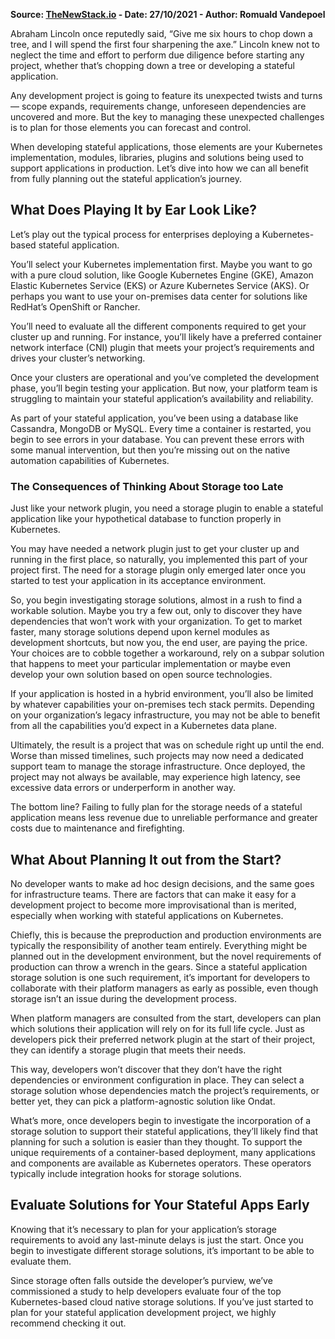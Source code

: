 **Source: [TheNewStack.io](https://thenewstack.io/why-plan-stateful-application-storage/) - Date: 27/10/2021 - Author: Romuald Vandepoel**

Abraham Lincoln once reputedly said, “Give me six hours to chop down a tree, and I will spend the first four sharpening the axe.” Lincoln knew not to neglect the time and effort to perform due diligence before starting any project, whether that’s chopping down a tree or developing a stateful application.

Any development project is going to feature its unexpected twists and turns — scope expands, requirements change, unforeseen dependencies are uncovered and more. But the key to managing these unexpected challenges is to plan for those elements you can forecast and control.

When developing stateful applications, those elements are your Kubernetes implementation, modules, libraries, plugins and solutions being used to support applications in production. Let’s dive into how we can all benefit from fully planning out the stateful application’s journey.

## What Does Playing It by Ear Look Like?
Let’s play out the typical process for enterprises deploying a Kubernetes-based stateful application.

You’ll select your Kubernetes implementation first. Maybe you want to go with a pure cloud solution, like Google Kubernetes Engine (GKE), Amazon Elastic Kubernetes Service (EKS) or Azure Kubernetes Service (AKS). Or perhaps you want to use your on-premises data center for solutions like RedHat’s OpenShift or Rancher.

You’ll need to evaluate all the different components required to get your cluster up and running. For instance, you’ll likely have a preferred container network interface (CNI) plugin that meets your project’s requirements and drives your cluster’s networking.

Once your clusters are operational and you’ve completed the development phase, you’ll begin testing your application. But now, your platform team is struggling to maintain your stateful application’s availability and reliability.

As part of your stateful application, you’ve been using a database like Cassandra, MongoDB or MySQL. Every time a container is restarted, you begin to see errors in your database. You can prevent these errors with some manual intervention, but then you’re missing out on the native automation capabilities of Kubernetes.

### The Consequences of Thinking About Storage too Late
Just like your network plugin, you need a storage plugin to enable a stateful application like your hypothetical database to function properly in Kubernetes.

You may have needed a network plugin just to get your cluster up and running in the first place, so naturally, you implemented this part of your project first. The need for a storage plugin only emerged later once you started to test your application in its acceptance environment.

So, you begin investigating storage solutions, almost in a rush to find a workable solution. Maybe you try a few out, only to discover they have dependencies that won’t work with your organization. To get to market faster, many storage solutions depend upon kernel modules as development shortcuts, but now you, the end user, are paying the price. Your choices are to cobble together a workaround, rely on a subpar solution that happens to meet your particular implementation or maybe even develop your own solution based on open source technologies.

If your application is hosted in a hybrid environment, you’ll also be limited by whatever capabilities your on-premises tech stack permits. Depending on your organization’s legacy infrastructure, you may not be able to benefit from all the capabilities you’d expect in a Kubernetes data plane.

Ultimately, the result is a project that was on schedule right up until the end. Worse than missed timelines, such projects may now need a dedicated support team to manage the storage infrastructure. Once deployed, the project may not always be available, may experience high latency, see excessive data errors or underperform in another way.

The bottom line? Failing to fully plan for the storage needs of a stateful application means less revenue due to unreliable performance and greater costs due to maintenance and firefighting.

## What About Planning It out from the Start?
No developer wants to make ad hoc design decisions, and the same goes for infrastructure teams. There are factors that can make it easy for a development project to become more improvisational than is merited, especially when working with stateful applications on Kubernetes.

Chiefly, this is because the preproduction and production environments are typically the responsibility of another team entirely. Everything might be planned out in the development environment, but the novel requirements of production can throw a wrench in the gears. Since a stateful application storage solution is one such requirement, it’s important for developers to collaborate with their platform managers as early as possible, even though storage isn’t an issue during the development process.

When platform managers are consulted from the start, developers can plan which solutions their application will rely on for its full life cycle. Just as developers pick their preferred network plugin at the start of their project, they can identify a storage plugin that meets their needs.

This way, developers won’t discover that they don’t have the right dependencies or environment configuration in place. They can select a storage solution whose dependencies match the project’s requirements, or better yet, they can pick a platform-agnostic solution like Ondat.

What’s more, once developers begin to investigate the incorporation of a storage solution to support their stateful applications, they’ll likely find that planning for such a solution is easier than they thought. To support the unique requirements of a container-based deployment, many applications and components are available as Kubernetes operators. These operators typically include integration hooks for storage solutions.

## Evaluate Solutions for Your Stateful Apps Early
Knowing that it’s necessary to plan for your application’s storage requirements to avoid any last-minute delays is just the start. Once you begin to investigate different storage solutions, it’s important to be able to evaluate them.

Since storage often falls outside the developer’s purview, we’ve commissioned a study to help developers evaluate four of the top Kubernetes-based cloud native storage solutions. If you’ve just started to plan for your stateful application development project, we highly recommend checking it out.
